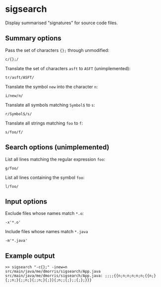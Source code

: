 # sigsearch

Display summarised "signatures" for source code files.

## Summary options

Pass the set of characters `{};` through unmodified:

    c/{};/

Translate the set of characters `asft` to `ASFT` (unimplemented):

    tr/asft/ASFT/

Translate the symbol `new` into the character `n`:

    i/new/n/

Translate all symbols matching `Symbol$` to `s`:

    r/Symbol$/s/

Translate all strings matching `foo` to `f`:

    s/foo/f/

## Search options (unimplemented)

List all lines matching the regular expression `foo`:

    g/foo/

List all lines containing the symbol `foo`:

    l/foo/

## Input options

Exclude files whose names match `*.o`:

    -x'*.o'

Include files whose names match `*.java`

    -m'*.java'

## Example output

    >> sigsearch "-c{};" -inew=n src/main/java/me/dmorris/sigsearch/App.java
    src/main/java/me/dmorris/sigsearch/App.java: ;;;;{{n;n;n;n;n;n;{{n;}{;;n;}{;;n;}{;;n;}{;}}{;n;;{;};;{;};}}}

